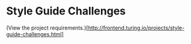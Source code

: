 # Style Guide Challenges

(View the project requirements.)[http://frontend.turing.io/projects/style-guide-challenges.html]

